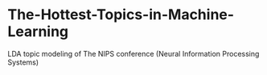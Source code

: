 # The-Hottest-Topics-in-Machine-Learning
LDA topic modeling of The NIPS conference (Neural Information Processing Systems)
